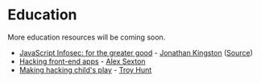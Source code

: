 # Education

More education resources will be coming soon.

- [JavaScript Infosec: for the greater good](https://javascript-infosec.herokuapp.com) - [Jonathan Kingston](https://twitter.com/KingstonTime) ([Source](https://github.com/jonathanKingston/talk-javascript-infosec-for-the-greater-good))
- [Hacking front-end apps](http://jqueryuk.com/2015/videos.php?s=hacking-front-end-apps) - [Alex Sexton](https://twitter.com/SlexAxton)
- [Making hacking child's play](https://vimeo.com/132192251) - [Troy Hunt](https://twitter.com/troyhunt)
